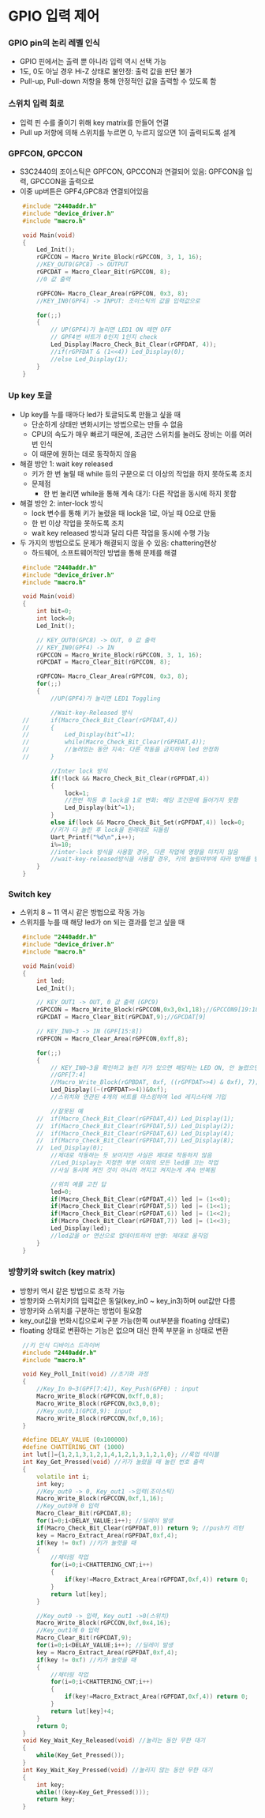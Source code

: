 # GPIO 입력 제어
### GPIO pin의 논리 레벨 인식
- GPIO 핀에서는 출력 뿐 아니라 입력 역시 선택 가능
- 1도, 0도 아닐 경우 Hi-Z 상태로 불안정: 출력 값을 판단 불가
- Pull-up, Pull-down 저항을 통해 안정적인 값을 출력할 수 있도록 함

### 스위치 입력 회로
- 입력 핀 수를 줄이기 위해 key matrix를 만들어 연결
- Pull up 저항에 의해 스위치를 누르면 0, 누르지 않으면 1이 출력되도록 설계

### GPFCON, GPCCON
- S3C2440의 조이스틱은 GPFCON, GPCCON과 연결되어 있음: GPFCON을 입력, GPCCON을 출력으로
- 이중 up버튼은 GPF4,GPC8과 연결되어있음

```cpp
	#include "2440addr.h"
	#include "device_driver.h"
	#include "macro.h"

	void Main(void)
	{
		Led_Init();
		rGPCCON = Macro_Write_Block(rGPCCON, 3, 1, 16);
		//KEY_OUT0(GPC8) -> OUTPUT
		rGPCDAT = Macro_Clear_Bit(rGPCCON, 8);
		//0 값 출력

		rGPFCON= Macro_Clear_Area(rGPFCON, 0x3, 8);
		//KEY_IN0(GPF4) -> INPUT: 조이스틱의 값을 입력값으로

		for(;;)
		{
			// UP(GPF4)가 눌리면 LED1 ON 떼면 OFF
			// GPF4번 비트가 0인지 1인지 check
			Led_Display(Macro_Check_Bit_Clear(rGPFDAT, 4));
			//if(rGPFDAT & (1<<4)) Led_Display(0);
			//else Led_Display(1);
		}
	}
```

### Up key 토글
- Up key를 누를 때마다 led가 토글되도록 만들고 싶을 때
	- 단순하게 상태만 변화시키는 방법으로는 만들 수 없음
	- CPU의 속도가 매우 빠르기 때문에, 조금만 스위치를 눌러도 장비는 이를 여러 번 인식
	- 이 때문에 원하는 데로 동작하지 않음
- 해결 방안 1: wait key released
	- 키가 한 번 눌릴 때 while 등의 구문으로 더 이상의 작업을 하지 못하도록 조치
	- 문제점
		- 한 번 눌리면 while을 통해 계속 대기: 다른 작업을 동시에 하지 못함
- 해결 방안 2: inter-lock 방식
	- lock 변수를 통해 키가 눌렸을 때 lock을 1로, 아닐 때 0으로 만듦
	- 한 번 이상 작업을 못하도록 조치
	- wait key released 방식과 달리 다른 작업을 동시에 수행 가능
- 두 가지의 방법으로도 문제가 해결되지 않을 수 있음: chattering현상
	- 하드웨어, 소프트웨어적인 방법을 통해 문제를 해결

```cpp
	#include "2440addr.h"
	#include "device_driver.h"
	#include "macro.h"

	void Main(void)
	{
		int bit=0;
		int lock=0;
		Led_Init();

		// KEY_OUT0(GPC8) -> OUT, 0 값 출력
		// KEY_IN0(GPF4) -> IN
		rGPCCON = Macro_Write_Block(rGPCCON, 3, 1, 16);
		rGPCDAT = Macro_Clear_Bit(rGPCCON, 8);

		rGPFCON= Macro_Clear_Area(rGPFCON, 0x3, 8);
		for(;;)
		{
			//UP(GPF4)가 눌리면 LED1 Toggling

			//Wait-key-Released 방식
	//		if(Macro_Check_Bit_Clear(rGPFDAT,4))
	//		{
	//			Led_Display(bit^=1);
	//			while(Macro_Check_Bit_Clear(rGPFDAT,4));
	//			//눌려있는 동안 지속: 다른 작동을 금지하여 led 안정화
	//		}

			//Inter lock 방식
			if(!lock && Macro_Check_Bit_Clear(rGPFDAT,4))
			{
				lock=1;
				//한번 작동 후 lock을 1로 변화: 해당 조건문에 들어가지 못함
				Led_Display(bit^=1);
			}
			else if(lock && Macro_Check_Bit_Set(rGPFDAT,4)) lock=0;
			//키가 다 눌린 후 lock을 원래대로 되돌림
			Uart_Printf("%d\n",i++);
			i%=10;
			//inter-lock 방식을 사용할 경우, 다른 작업에 영향을 미치지 않음
			//wait-key-released방식을 사용할 경우, 키의 눌림여부에 따라 방해를 받음
		}
	}
```

### Switch key
- 스위치 8 ~ 11 역시 같은 방법으로 작동 가능
- 스위치를 누를 때 해당 led가 on 되는 결과를 얻고 싶을 때

```cpp
	#include "2440addr.h"
	#include "device_driver.h"
	#include "macro.h"

	void Main(void)
	{
		int led;
		Led_Init();

		// KEY_OUT1 -> OUT, 0 값 출력 (GPC9)
		rGPCCON = Macro_Write_Block(rGPCCON,0x3,0x1,18);//GPCCON9[19:18]
		rGPCDAT = Macro_Clear_Bit(rGPCDAT,9);//GPCDAT[9]

		// KEY_IN0~3 -> IN (GPF[15:8])
		rGPFCON = Macro_Clear_Area(rGPFCON,0xff,8);

		for(;;)
		{
			// KEY_IN0~3을 확인하고 눌린 키가 있으면 해당하는 LED ON, 안 눌렸으면 OFF
			//GPF[7:4]
			//Macro_Write_Block(rGPBDAT, 0xf, ((rGPFDAT>>4) & 0xf), 7);
			Led_Display((~(rGPFDAT>>4))&0xf);
			//스위치와 연관된 4개의 비트를 마스킹하여 led 레지스터에 기입

			//잘못된 예
		//	if(Macro_Check_Bit_Clear(rGPFDAT,4)) Led_Display(1);
		//	if(Macro_Check_Bit_Clear(rGPFDAT,5)) Led_Display(2);
		//	if(Macro_Check_Bit_Clear(rGPFDAT,6)) Led_Display(4);
		//	if(Macro_Check_Bit_Clear(rGPFDAT,7)) Led_Display(8);
		//	Led_Display(0);
			//제대로 작동하는 듯 보이지만 사실은 제대로 작동하지 않음
			//Led_Display는 지정한 부분 이외의 모든 led를 끄는 작업
			//사실 동시에 켜진 것이 아니라 꺼지고 켜지는게 계속 반복됨

			//위의 예를 고친 답
			led=0;
			if(Macro_Check_Bit_Clear(rGPFDAT,4)) led |= (1<<0);
			if(Macro_Check_Bit_Clear(rGPFDAT,5)) led |= (1<<1);
			if(Macro_Check_Bit_Clear(rGPFDAT,6)) led |= (1<<2);
			if(Macro_Check_Bit_Clear(rGPFDAT,7)) led |= (1<<3);
			Led_Display(led);
			//led값을 or 연산으로 업데이트하여 반영: 제대로 움직임
		}
	}
```

### 방향키와 switch (key matrix)
- 방향키 역시 같은 방법으로 조작 가능
- 방향키와 스위치키의 입력값은 동일(key_in0 ~ key_in3)하며 out값만 다름
- 방향키와 스위치를 구분하는 방법이 필요함
- key_out값을 변화시킴으로써 구분 가능(한쪽 out부분을 floating 상태로)
- floating 상태로 변환하는 기능은 없으며 대신 한쪽 부분을 in 상태로 변환

```cpp
	//키 인식 디바이스 드라이버
	#include "2440addr.h"
	#include "macro.h"

	void Key_Poll_Init(void) //초기화 과정
	{
		//Key_In 0~3(GPF[7:4]), Key_Push(GPF0) : input
		Macro_Write_Block(rGPFCON,0xff,0,8);
		Macro_Write_Block(rGPFCON,0x3,0,0);
		//Key_out0,1(GPC8,9): input
		Macro_Write_Block(rGPCCON,0xf,0,16);
	}

	#define DELAY_VALUE (0x100000)
	#define CHATTERING_CNT (1000)
	int lut[]={1,2,1,3,1,2,1,4,1,2,1,3,1,2,1,0}; //룩업 테이블
	int Key_Get_Pressed(void) //키가 눌렸을 때 눌린 번호 출력
	{
		volatile int i;
		int key;
		//Key_out0 -> 0, Key_out1 ->입력(조이스틱)
		Macro_Write_Block(rGPCCON,0xf,1,16);
		//Key_out0에 0 입력
		Macro_Clear_Bit(rGPCDAT,8);
		for(i=0;i<DELAY_VALUE;i++); //딜레이 발생
		if(Macro_Check_Bit_Clear(rGPFDAT,0)) return 9; //push키 리턴
		key = Macro_Extract_Area(rGPFDAT,0xf,4);
		if(key != 0xf) //키가 눌렷을 때
		{
			//채터링 작업
			for(i=0;i<CHATTERING_CNT;i++)
			{
				if(key!=Macro_Extract_Area(rGPFDAT,0xf,4)) return 0;
			}
			return lut[key];
		}

		//Key_out0 -> 입력, Key_out1 ->0(스위치)
		Macro_Write_Block(rGPCCON,0xf,0x4,16);
		//Key_out1에 0 입력
		Macro_Clear_Bit(rGPCDAT,9);
		for(i=0;i<DELAY_VALUE;i++); //딜레이 발생
		key = Macro_Extract_Area(rGPFDAT,0xf,4);
		if(key != 0xf) //키가 눌렷을 때
		{
			//채터링 작업
			for(i=0;i<CHATTERING_CNT;i++)
			{
				if(key!=Macro_Extract_Area(rGPFDAT,0xf,4)) return 0;
			}
			return lut[key]+4;
		}
		return 0;
	}
	void Key_Wait_Key_Released(void) //눌리는 동안 무한 대기
	{
		while(Key_Get_Pressed());
	}
	int Key_Wait_Key_Pressed(void) //눌리지 않는 동안 무한 대기
	{
		int key;
		while(!(key=Key_Get_Pressed()));
		return key;
	}
```
